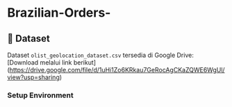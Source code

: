 # Brazilian-Orders-

## 📂 Dataset

Dataset `olist_geolocation_dataset.csv` tersedia di Google Drive:
[Download melalui link berikut] (https://drive.google.com/file/d/1uHi1Zo6KRkau7GeRocAgCKaZQWE6WgUl/view?usp=sharing)

### Setup Environment
